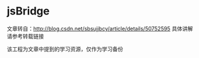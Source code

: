 # jsBridge

文章转自：http://blog.csdn.net/sbsujjbcy/article/details/50752595
具体讲解请参考转载链接

该工程为文章中提到的学习资源，仅作为学习备份
